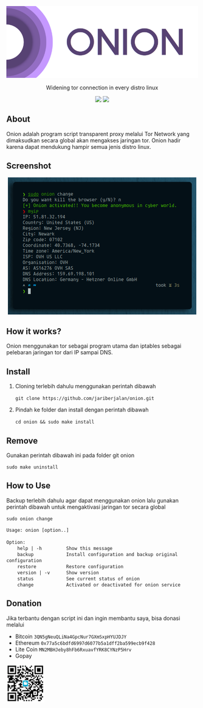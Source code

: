 <p align="center">
<img src="images/onion.png" alt="onion">
</p>

<p align="center">
Widening tor connection in every distro linux
</p>

<p align="center">
<a href="https://github.com/jariberjalan/onion/blob/master/LICENSE"><img src="https://img.shields.io/cran/l/onion?style=for-the-badge"></a>
<a href="https://github.com/jariberjalan/onion/releases"><img src="https://img.shields.io/github/v/release/jariberjalan/onion?style=for-the-badge"></a>
</p>

## About

Onion adalah program script transparent proxy melalui Tor Network yang dimaksudkan secara global akan mengakses jaringan tor. Onion hadir karena dapat mendukung hampir semua jenis distro linux.

## Screenshot

<p align="center">
<img src="https://github.com/jariberjalan/onion/blob/master/images/screenshot01.png" alt="Screenshot"/>
</p>

## How it works?
Onion menggunakan tor sebagai program utama dan iptables sebagai pelebaran jaringan tor dari IP sampai DNS.

## Install

1. Cloning terlebih dahulu menggunakan perintah dibawah

	`git clone https://github.com/jariberjalan/onion.git`

2. Pindah ke folder dan install dengan perintah dibawah

	`cd onion && sudo make install`

## Remove
Gunakan perintah dibawah ini pada folder git onion

	sudo make uninstall
	
## How to Use
Backup terlebih dahulu agar dapat menggunakan onion lalu gunakan perintah dibawah untuk mengaktivasi jaringan tor secara global

	sudo onion change

```
Usage: onion [option..]

Option: 
	help | -h         Show this message
	backup            Install configuration and backup original configuration
	restore           Restore configuration
	version | -v      Show version
	status            See current status of onion
	change            Activated or deactivated for onion service
```

## Donation
Jika terbantu dengan script ini dan ingin membantu saya, bisa donasi melalui

- Bitcoin `3QN5gNeuQLiNa4GpcNur7GXmSxpHYUJDJY`
- Ethereum `0x77a5c6bdfd6997d6077b5a1dff2ba599ecb9f428`
- Lite Coin `MN2MBHJeby8hFb6RxuavfYRK8CYNzP5Hrv`
- Gopay
<img width="100" height="100" src="images/gopay.png" alt="GoPAY"/>